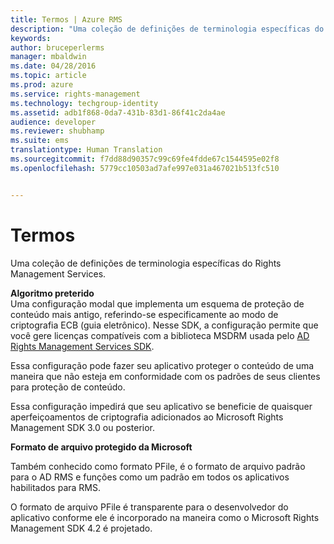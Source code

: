 ```yaml
---
title: Termos | Azure RMS
description: "Uma coleção de definições de terminologia específicas do Rights Management Services."
keywords: 
author: bruceperlerms
manager: mbaldwin
ms.date: 04/28/2016
ms.topic: article
ms.prod: azure
ms.service: rights-management
ms.technology: techgroup-identity
ms.assetid: adb1f868-0da7-431b-83d1-86f41c2da4ae
audience: developer
ms.reviewer: shubhamp
ms.suite: ems
translationtype: Human Translation
ms.sourcegitcommit: f7dd88d90357c99c69fe4fdde67c1544595e02f8
ms.openlocfilehash: 5779cc10503ad7afe997e031a467021b513fc510


---
```


# Termos

Uma coleção de definições de terminologia específicas do Rights Management Services.

**Algoritmo preterido**  
Uma configuração modal que implementa um esquema de proteção de conteúdo mais antigo, referindo-se especificamente ao modo de criptografia ECB (guia eletrônico). Nesse SDK, a configuração permite que você gere licenças compatíveis com a biblioteca MSDRM usada pelo [AD Rights Management Services SDK](https://msdn.microsoft.com/library/windows/desktop/cc530379.aspx).

Essa configuração pode fazer seu aplicativo proteger o conteúdo de uma maneira que não esteja em conformidade com os padrões de seus clientes para proteção de conteúdo.

Essa configuração impedirá que seu aplicativo se beneficie de quaisquer aperfeiçoamentos de criptografia adicionados ao Microsoft Rights Management SDK 3.0 ou posterior.

**Formato de arquivo protegido da Microsoft**

Também conhecido como formato PFile, é o formato de arquivo padrão para o AD RMS e funções como um padrão em todos os aplicativos habilitados para RMS.

O formato de arquivo PFile é transparente para o desenvolvedor do aplicativo conforme ele é incorporado na maneira como o Microsoft Rights Management SDK 4.2 é projetado.

 

 






<!--HONumber=Jul16_HO2-->


